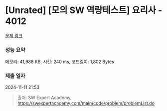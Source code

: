# [Unrated] [모의 SW 역량테스트] 요리사 - 4012 

[문제 링크](https://swexpertacademy.com/main/code/problem/problemDetail.do?contestProbId=AWIeUtVakTMDFAVH) 

### 성능 요약

메모리: 41,988 KB, 시간: 240 ms, 코드길이: 1,802 Bytes

### 제출 일자

2024-11-11 21:53



> 출처: SW Expert Academy, https://swexpertacademy.com/main/code/problem/problemList.do